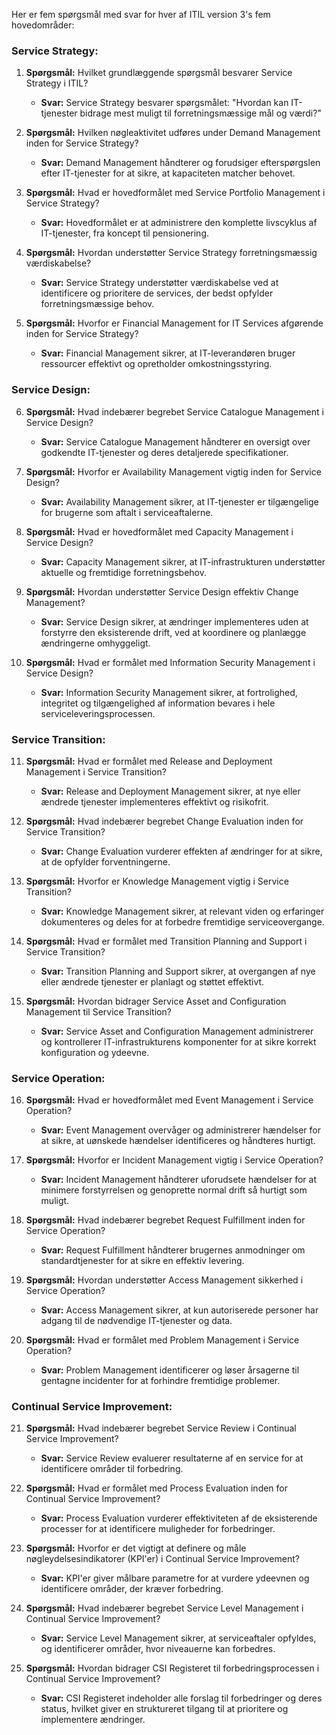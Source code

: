 Her er fem spørgsmål med svar for hver af ITIL version 3's fem hovedområder:

### Service Strategy:
1. **Spørgsmål:** Hvilket grundlæggende spørgsmål besvarer Service Strategy i ITIL?
	* **Svar:** Service Strategy besvarer spørgsmålet: "Hvordan kan IT-tjenester bidrage mest muligt til forretningsmæssige mål og værdi?"

2. **Spørgsmål:** Hvilken nøgleaktivitet udføres under Demand Management inden for Service Strategy?
	* **Svar:** Demand Management håndterer og forudsiger efterspørgslen efter IT-tjenester for at sikre, at kapaciteten matcher behovet.

3. **Spørgsmål:** Hvad er hovedformålet med Service Portfolio Management i Service Strategy?
	* **Svar:** Hovedformålet er at administrere den komplette livscyklus af IT-tjenester, fra koncept til pensionering.

4. **Spørgsmål:** Hvordan understøtter Service Strategy forretningsmæssig værdiskabelse?
	* **Svar:** Service Strategy understøtter værdiskabelse ved at identificere og prioritere de services, der bedst opfylder forretningsmæssige behov.

5. **Spørgsmål:** Hvorfor er Financial Management for IT Services afgørende inden for Service Strategy?
	* **Svar:** Financial Management sikrer, at IT-leverandøren bruger ressourcer effektivt og opretholder omkostningsstyring.

### Service Design:
6. **Spørgsmål:** Hvad indebærer begrebet Service Catalogue Management i Service Design?
	* **Svar:** Service Catalogue Management håndterer en oversigt over godkendte IT-tjenester og deres detaljerede specifikationer.

7. **Spørgsmål:** Hvorfor er Availability Management vigtig inden for Service Design?
	* **Svar:** Availability Management sikrer, at IT-tjenester er tilgængelige for brugerne som aftalt i serviceaftalerne.

8. **Spørgsmål:** Hvad er hovedformålet med Capacity Management i Service Design?
	* **Svar:** Capacity Management sikrer, at IT-infrastrukturen understøtter aktuelle og fremtidige forretningsbehov.

9. **Spørgsmål:** Hvordan understøtter Service Design effektiv Change Management?
	* **Svar:** Service Design sikrer, at ændringer implementeres uden at forstyrre den eksisterende drift, ved at koordinere og planlægge ændringerne omhyggeligt.

10. **Spørgsmål:** Hvad er formålet med Information Security Management i Service Design?
	* **Svar:** Information Security Management sikrer, at fortrolighed, integritet og tilgængelighed af information bevares i hele serviceleveringsprocessen.

### Service Transition:
11. **Spørgsmål:** Hvad er formålet med Release and Deployment Management i Service Transition?
	* **Svar:** Release and Deployment Management sikrer, at nye eller ændrede tjenester implementeres effektivt og risikofrit.

12. **Spørgsmål:** Hvad indebærer begrebet Change Evaluation inden for Service Transition?
	* **Svar:** Change Evaluation vurderer effekten af ændringer for at sikre, at de opfylder forventningerne.

13. **Spørgsmål:** Hvorfor er Knowledge Management vigtig i Service Transition?
	* **Svar:** Knowledge Management sikrer, at relevant viden og erfaringer dokumenteres og deles for at forbedre fremtidige serviceovergange.

14. **Spørgsmål:** Hvad er formålet med Transition Planning and Support i Service Transition?
	* **Svar:** Transition Planning and Support sikrer, at overgangen af nye eller ændrede tjenester er planlagt og støttet effektivt.

15. **Spørgsmål:** Hvordan bidrager Service Asset and Configuration Management til Service Transition?
	* **Svar:** Service Asset and Configuration Management administrerer og kontrollerer IT-infrastrukturens komponenter for at sikre korrekt konfiguration og ydeevne.

### Service Operation:
16. **Spørgsmål:** Hvad er hovedformålet med Event Management i Service Operation?
	* **Svar:** Event Management overvåger og administrerer hændelser for at sikre, at uønskede hændelser identificeres og håndteres hurtigt.

17. **Spørgsmål:** Hvorfor er Incident Management vigtig i Service Operation?
	* **Svar:** Incident Management håndterer uforudsete hændelser for at minimere forstyrrelsen og genoprette normal drift så hurtigt som muligt.

18. **Spørgsmål:** Hvad indebærer begrebet Request Fulfillment inden for Service Operation?
	* **Svar:** Request Fulfillment håndterer brugernes anmodninger om standardtjenester for at sikre en effektiv levering.

19. **Spørgsmål:** Hvordan understøtter Access Management sikkerhed i Service Operation?
	* **Svar:** Access Management sikrer, at kun autoriserede personer har adgang til de nødvendige IT-tjenester og data.

20. **Spørgsmål:** Hvad er formålet med Problem Management i Service Operation?
	* **Svar:** Problem Management identificerer og løser årsagerne til gentagne incidenter for at forhindre fremtidige problemer.

### Continual Service Improvement:
21. **Spørgsmål:** Hvad indebærer begrebet Service Review i Continual Service Improvement?
	* **Svar:** Service Review evaluerer resultaterne af en service for at identificere områder til forbedring.

22. **Spørgsmål:** Hvad er formålet med Process Evaluation inden for Continual Service Improvement?
	* **Svar:** Process Evaluation vurderer effektiviteten af de eksisterende processer for at identificere muligheder for forbedringer.

23. **Spørgsmål:** Hvorfor er det vigtigt at definere og måle nøgleydelsesindikatorer (KPI'er) i Continual Service Improvement?
	* **Svar:** KPI'er giver målbare parametre for at vurdere ydeevnen og identificere områder, der kræver forbedring.

24. **Spørgsmål:** Hvad indebærer begrebet Service Level Management i Continual Service Improvement?
	* **Svar:** Service Level Management sikrer, at serviceaftaler opfyldes, og identificerer områder, hvor niveauerne kan forbedres.

25. **Spørgsmål:** Hvordan bidrager CSI Registeret til forbedringsprocessen i Continual Service Improvement?
	* **Svar:** CSI Registeret indeholder alle forslag til forbedringer og deres status, hvilket giver en struktureret tilgang til at prioritere og implementere ændringer.